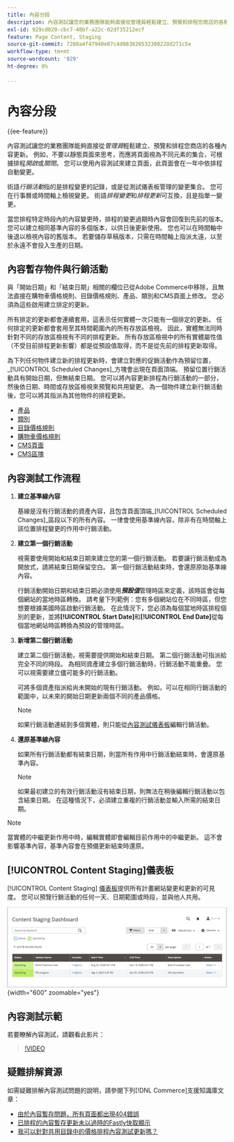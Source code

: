 ```yaml
---
title: 內容分段
description: 內容測試讓您的業務團隊能夠直接從管理員輕鬆建立、預覽和排程您商店的各種內容更新。
exl-id: 929cd020-cbc7-40bf-a22c-02df35212ecf
feature: Page Content, Staging
source-git-commit: 7288a4f47940e07c4d083826532308228d271c5e
workflow-type: tm+mt
source-wordcount: '929'
ht-degree: 0%

---
```


# 內容分段

{{ee-feature}}

內容測試讓您的業務團隊能夠直接從&#x200B;_管理員_&#x200B;輕鬆建立、預覽和排程您商店的各種內容更新。 例如，不要以靜態頁面來思考，而應將頁面視為不同元素的集合，可根據排程&#x200B;_開啟_&#x200B;或&#x200B;_關閉_。 您可以使用內容測試來建立頁面，此頁面會在一年中依排程自動變更。

術語&#x200B;_行銷活動_&#x200B;指的是排程變更的記錄，或是從測試儀表板管理的變更集合。 您可在行事曆或時間軸上檢視變更。 術語&#x200B;_排程變更_&#x200B;和&#x200B;_排程更新_&#x200B;可互換，且是指單一變更。

當您排程特定時段內的內容變更時，排程的變更過期時內容會回復到先前的版本。 您可以建立相同基準內容的多個版本，以供日後更新使用。 您也可以在時間軸中後退以檢視內容的舊版本。 若要儲存草稿版本，只需在時間軸上指派太遠，以至於永遠不會投入生產的日期。

## 內容暫存物件與行銷活動

與「開始日期」和「結束日期」相關的欄位已從Adobe Commerce中移除，且無法直接在購物車價格規則、目錄價格規則、產品、類別和CMS頁面上修改。 您必須為這些啟用建立排定的更新。

所有排定的更新都會連續套用，這表示任何實體一次只能有一個排定的更新。 任何排定的更新都會套用至其時間範圍內的所有存放區檢視。 因此，實體無法同時針對不同的存放區檢視有不同的排程更新。 所有存放區檢視中的所有實體屬性值（不受目前排程更新影響）都是從預設值取得，而不是從先前的排程更新取得。

為下列任何物件建立新的排程更新時，會建立對應的促銷活動作為預留位置，_[!UICONTROL Scheduled Changes]_方塊會出現在頁面頂端。 預留位置行銷活動具有開始日期，但無結束日期。 您可以將內容更新排程為行銷活動的一部分，然後依日期、時間或存放區檢視來預覽和共用變更。 為一個物件建立新行銷活動後，您可以將其指派為其他物件的排程更新。

- [產品](../catalog/product-scheduled-changes.md)
- [類別](../catalog/category-scheduled-changes.md)
- [目錄價格規則](../merchandising-promotions/price-rule-catalog-scheduled-changes.md)
- [購物車價格規則](../merchandising-promotions/price-rule-cart-scheduled-changes.md)
- [CMS頁面](pages-workspace.md#scheduled-changes)
- [CMS區塊](blocks.md)

## 內容測試工作流程

1. **建立基準線內容**

   基線是沒有行銷活動的資產內容，且包含頁面頂端&#x200B;_[!UICONTROL Scheduled Changes]_區段以下的所有內容。 一律會使用基準線內容，除非有在時間軸上該位置排程變更的作用中行銷活動。

1. **建立第一個行銷活動**

   視需要使用開始和結束日期來建立您的第一個行銷活動。 若要讓行銷活動成為開放式，請將結束日期保留空白。 第一個行銷活動結束時，會還原原始基準線內容。

   行銷活動開始日期和結束日期必須使用&#x200B;**_預設值_**&#x200B;管理時區來定義，該時區會從每個網站的當地時區轉換。 請考量下列範例：您有多個網站位在不同時區，但您想要根據美國時區啟動行銷活動。 在此情況下，您必須為每個當地時區排程個別的更新，並將&#x200B;**[!UICONTROL Start Date]**&#x200B;和&#x200B;**[!UICONTROL End Date]**&#x200B;從每個當地網站時區轉換為預設的管理時區。

1. **新增第二個行銷活動**

   建立第二個行銷活動，視需要提供開始和結束日期。 第二個行銷活動可指派給完全不同的時段。 為相同資產建立多個行銷活動時，行銷活動不能重疊。 您可以視需要建立儘可能多的行銷活動。

   可將多個資產指派給尚未開始的現有行銷活動。 例如，可以在相同行銷活動的範圍中，以未來的開始日期更新兩個不同的產品價格。

   >[!NOTE]
   >
   >如果行銷活動連結到多個實體，則只能從[內容測試儀表板](content-staging-dashboard.md)編輯行銷活動。

1. **還原基準線內容**

   如果所有行銷活動都有結束日期，則當所有作用中行銷活動結束時，會還原基準內容。

   >[!NOTE]
   >
   >如果最初建立的有效行銷活動沒有結束日期，則無法在稍後編輯行銷活動以包含結束日期。 在這種情況下，必須建立重複的行銷活動並輸入所需的結束日期。

>[!NOTE]
>
>當實體的中繼更新作用中時，編輯實體即會編輯目前作用中的中繼更新。 這不會影響基準內容，基準內容會在預備更新結束時還原。

## [!UICONTROL Content Staging]儀表板

[!UICONTROL Content Staging] [儀表板](content-staging-dashboard.md)提供所有計畫網站變更和更新的可見度。 您可以預覽行銷活動的任何一天、日期範圍或時段，並與他人共用。

![中繼儀表板](./assets/content-staging-dashboard-grid.png){width="600" zoomable="yes"}

## 內容測試示範

若要瞭解內容測試，請觀看此影片：

>[!VIDEO](https://video.tv.adobe.com/v/343784?quality=12&learn=on)

## 疑難排解資源

如需疑難排解內容測試問題的說明，請參閱下列[!DNL Commerce]支援知識庫文章：

- [由於內容暫存問題，所有頁面都出現404錯誤](https://experienceleague.adobe.com/docs/commerce-knowledge-base/kb/troubleshooting/site-down-or-unresponsive/error-404-on-all-pages-due-to-content-staging-issue.html)
- [已排程的內容暫存更新未以過時的Fastly快取顯示](https://experienceleague.adobe.com/docs/commerce-knowledge-base/kb/troubleshooting/miscellaneous/scheduled-content-staging-updates-not-displayed-with-stale-fastly-cache.html)
- [我可以針對共用目錄中的價格排程內容測試更新嗎？](https://experienceleague.adobe.com/docs/commerce-knowledge-base/kb/faq/can-i-schedule-content-staging-updates-for-prices-in-a-shared-catalog.html)
